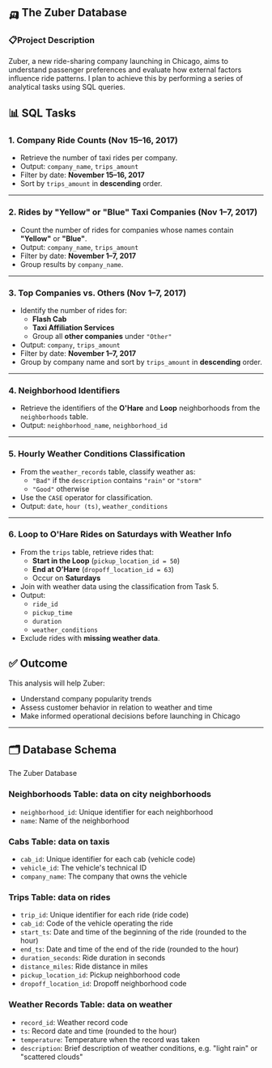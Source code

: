 ## 🛺 The Zuber Database
### 📋Project Description
Zuber, a new ride-sharing company launching in Chicago, aims to understand passenger preferences and evaluate how external factors influence ride patterns. I plan to achieve this by performing a series of analytical tasks using SQL queries.


## 📊 SQL Tasks

### 1. Company Ride Counts (Nov 15–16, 2017)
- Retrieve the number of taxi rides per company.
- Output: `company_name`, `trips_amount`
- Filter by date: **November 15–16, 2017**
- Sort by `trips_amount` in **descending** order.

---

### 2. Rides by "Yellow" or "Blue" Taxi Companies (Nov 1–7, 2017)
- Count the number of rides for companies whose names contain **"Yellow"** or **"Blue"**.
- Output: `company_name`, `trips_amount`
- Filter by date: **November 1–7, 2017**
- Group results by `company_name`.

---

### 3. Top Companies vs. Others (Nov 1–7, 2017)
- Identify the number of rides for:
  - **Flash Cab**
  - **Taxi Affiliation Services**
  - Group all **other companies** under `"Other"`
- Output: `company`, `trips_amount`
- Filter by date: **November 1–7, 2017**
- Group by company name and sort by `trips_amount` in **descending** order.

---

### 4. Neighborhood Identifiers
- Retrieve the identifiers of the **O'Hare** and **Loop** neighborhoods from the `neighborhoods` table.
- Output: `neighborhood_name`, `neighborhood_id`

---

### 5. Hourly Weather Conditions Classification
- From the `weather_records` table, classify weather as:
  - `"Bad"` if the `description` contains `"rain"` or `"storm"`
  - `"Good"` otherwise
- Use the `CASE` operator for classification.
- Output: `date`, `hour (ts)`, `weather_conditions`

---

### 6. Loop to O'Hare Rides on Saturdays with Weather Info
- From the `trips` table, retrieve rides that:
  - **Start in the Loop** (`pickup_location_id = 50`)
  - **End at O’Hare** (`dropoff_location_id = 63`)
  - Occur on **Saturdays**
- Join with weather data using the classification from Task 5.
- Output:
  - `ride_id`
  - `pickup_time`
  - `duration`
  - `weather_conditions`
- Exclude rides with **missing weather data**.


## ✅ Outcome
This analysis will help Zuber:
- Understand company popularity trends
- Assess customer behavior in relation to weather and time
- Make informed operational decisions before launching in Chicago

--- 

## 🗂️ Database Schema
The Zuber Database

### Neighborhoods Table: data on city neighborhoods
- `neighborhood_id`: Unique identifier for each neighborhood
- `name`: Name of the neighborhood

### Cabs Table: data on taxis
- `cab_id`: Unique identifier for each cab (vehicle code)
- `vehicle_id`: The vehicle's technical ID
- `company_name`: The company that owns the vehicle

### Trips Table: data on rides
- `trip_id`: Unique identifier for each ride (ride code)
- `cab_id`: Code of the vehicle operating the ride
- `start_ts`: Date and time of the beginning of the ride (rounded to the hour)
- `end_ts`: Date and time of the end of the ride (rounded to the hour)
- `duration_seconds`: Ride duration in seconds
- `distance_miles`: Ride distance in miles
- `pickup_location_id`: Pickup neighborhood code
- `dropoff_location_id`: Dropoff neighborhood code

### Weather Records Table: data on weather
- `record_id`: Weather record code
- `ts`: Record date and time (rounded to the hour)
- `temperature`: Temperature when the record was taken
- `description`: Brief description of weather conditions, e.g. "light rain" or "scattered clouds"
